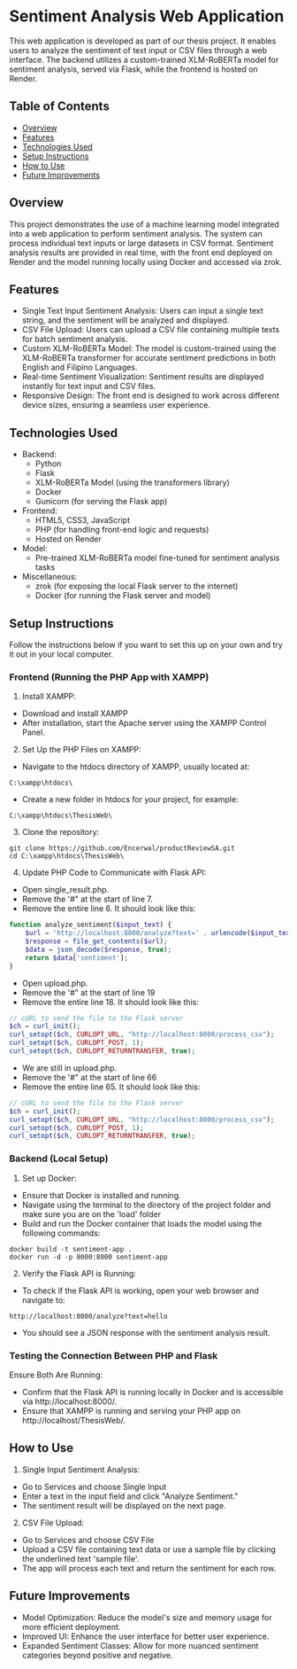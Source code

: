 
# Sentiment Analysis Web Application
This web application is developed as part of our thesis project. It enables users to analyze the sentiment of text input or CSV files through a web interface. The backend utilizes a custom-trained XLM-RoBERTa model for sentiment analysis, served via Flask, while the frontend is hosted on Render.

## Table of Contents
* [Overview](#overview)
* [Features](#features)
* [Technologies Used](#technologies-used)
* [Setup Instructions](#setup-instructions)
* [How to Use](#how-to-use)
* [Future Improvements](#future-improvements)

## Overview
This project demonstrates the use of a machine learning model integrated into a web application to perform sentiment analysis. The system can process individual text inputs or large datasets in CSV format. Sentiment analysis results are provided in real time, with the front end deployed on Render and the model running locally using Docker and accessed via zrok.

## Features
* Single Text Input Sentiment Analysis: Users can input a single text string, and the sentiment will be analyzed and displayed.
* CSV File Upload: Users can upload a CSV file containing multiple texts for batch sentiment analysis.
* Custom XLM-RoBERTa Model: The model is custom-trained using the XLM-RoBERTa transformer for accurate sentiment predictions in both English and Filipino Languages.
* Real-time Sentiment Visualization: Sentiment results are displayed instantly for text input and CSV files.
* Responsive Design: The front end is designed to work across different device sizes, ensuring a seamless user experience.

## Technologies Used
* Backend:
  * Python
  * Flask
  * XLM-RoBERTa Model (using the transformers library)
  * Docker
  * Gunicorn (for serving the Flask app)
* Frontend:
  * HTML5, CSS3, JavaScript
  * PHP (for handling front-end logic and requests)
  * Hosted on Render
* Model:
  * Pre-trained XLM-RoBERTa model fine-tuned for sentiment analysis tasks
* Miscellaneous:
  * zrok (for exposing the local Flask server to the internet)
  * Docker (for running the Flask server and model)
    
## Setup Instructions
Follow the instructions below if you want to set this up on your own and try it out in your local computer.
### Frontend (Running the PHP App with XAMPP)
1. Install XAMPP:
* Download and install XAMPP
* After installation, start the Apache server using the XAMPP Control Panel.
2. Set Up the PHP Files on XAMPP:
* Navigate to the htdocs directory of XAMPP, usually located at:
```
C:\xampp\htdocs\
```
* Create a new folder in htdocs for your project, for example:
```
C:\xampp\htdocs\ThesisWeb\
```
3. Clone the repository:
```
git clone https://github.com/Encerwal/productReviewSA.git
cd C:\xampp\htdocs\ThesisWeb\
```
4. Update PHP Code to Communicate with Flask API:<br/> 
* Open single_result.php.
* Remove the '#" at the start of line 7.<br/> 
* Remove the entire line 6. It should look like this: 

```php
function analyze_sentiment($input_text) {
    $url = 'http://localhost:8000/analyze?text=' . urlencode($input_text);
    $response = file_get_contents($url);
    $data = json_decode($response, true);
    return $data['sentiment'];
}
```

* Open upload.php.
* Remove the '#" at the start of line 19 <br/>
* Remove the entire line 18. It should look like this:
```php
// cURL to send the file to the Flask server
$ch = curl_init();
curl_setopt($ch, CURLOPT_URL, "http://localhost:8000/process_csv");
curl_setopt($ch, CURLOPT_POST, 1);
curl_setopt($ch, CURLOPT_RETURNTRANSFER, true);
```
* We are still in upload.php.
* Remove the '#" at the start of line 66 <br/>
* Remove the entire line 65. It should look like this:
```php
// cURL to send the file to the Flask server
$ch = curl_init();
curl_setopt($ch, CURLOPT_URL, "http://localhost:8000/process_csv");
curl_setopt($ch, CURLOPT_POST, 1);
curl_setopt($ch, CURLOPT_RETURNTRANSFER, true);
```
### Backend (Local Setup)

1. Set up Docker:
* Ensure that Docker is installed and running.
* Navigate using the terminal to the directory of the project folder and make sure you are on the 'load' folder
* Build and run the Docker container that loads the model using the following commands:
```
docker build -t sentiment-app .
docker run -d -p 8000:8000 sentiment-app
```
2. Verify the Flask API is Running:
* To check if the Flask API is working, open your web browser and navigate to:
```
http://localhost:8000/analyze?text=hello
```
* You should see a JSON response with the sentiment analysis result.

### Testing the Connection Between PHP and Flask
Ensure Both Are Running:

* Confirm that the Flask API is running locally in Docker and is accessible via http://localhost:8000/.
* Ensure that XAMPP is running and serving your PHP app on http://localhost/ThesisWeb/.

## How to Use
1. Single Input Sentiment Analysis:

* Go to Services and choose Single Input
* Enter a text in the input field and click "Analyze Sentiment."
* The sentiment result will be displayed on the next page.
2. CSV File Upload:
* Go to Services and choose CSV File 
* Upload a CSV file containing text data or use a sample file by clicking the underlined text 'sample file'.
* The app will process each text and return the sentiment for each row.
  
## Future Improvements
* Model Optimization: Reduce the model's size and memory usage for more efficient deployment.
* Improved UI: Enhance the user interface for better user experience.
* Expanded Sentiment Classes: Allow for more nuanced sentiment categories beyond positive and negative.
